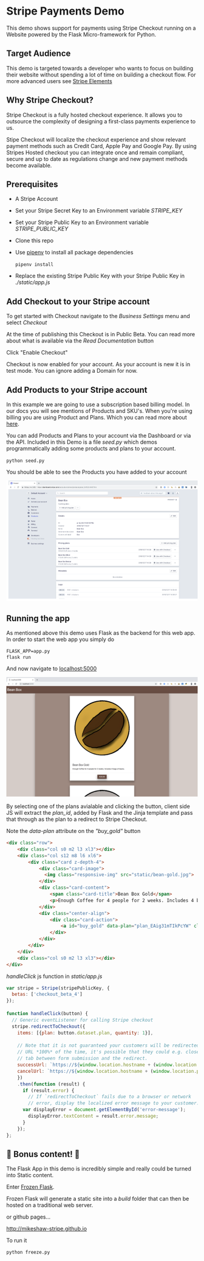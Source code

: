 # Stripe Payments Demo

This demo shows support for payments using Stripe Checkout running on a Website powered by the Flask Micro-framework for Python. 

## Target Audience
This demo is targeted towards a developer who wants to focus on building their website without spending a lot of time on building a checkout flow. For more advanced users see [Stripe Elements](https://stripe.com/docs/stripe-js/elements/quickstart) 

## Why Stripe Checkout?

Stripe Checkout is a fully hosted checkout experience. It allows you to outsource the complexity of designing a first-class payments experience to us.

Stipe Checkout will localize the checkout experience and show relevant payment methods such as Credit Card, Apple Pay and Google Pay. By using Stripes Hosted checkout
you can integrate once and remain compliant, secure and up to date as regulations change and new payment methods become available. 

## Prerequisites
 - A Stripe Account
 - Set your Stripe Secret Key to an Environment variable *STRIPE_KEY*
 - Set your Stripe Public Key to an Environment variable *STRIPE_PUBLIC_KEY*
 - Clone this repo
 - Use [pipenv](https://pipenv.readthedocs.io/en/latest/) to install all package dependencies
 
    `pipenv install`
    
 - Replace the existing Stripe Public Key with your Stripe Public Key in _./static/app.js_
 
## Add Checkout to your Stripe account
To get started with Checkout navigate to the _Business Settings_ menu and select _Checkout_

At the time of publishing this Checkout is in Public Beta. You can read more about what is available via the _Read Documentation_ button

Click "Enable Checkout"

Checkout is now enabled for your account. As your account is new it is in test mode. You can ignore adding a Domain for now.

## Add Products to your Stripe account

In this example we are going to use a subscription based billing model. In our docs you will see mentions of Products and SKU's.
When you're using billing you are using Product and Plans. Which you can read more about [here](https://stripe.com/docs/billing/subscriptions/products-and-plans).

 
You can add Products and Plans to your account via the Dashboard or via the API. Included in this Demo is a file _seed.py_ which demos programmatically adding some 
products and plans to your account.

`python seed.py`

You should be able to see the Products you have added to your account
 
![alt text](./docs/images/products_example.png "Products")

## Running the app

As mentioned above this demo uses Flask as the backend for this web app. In order to start the web app you simply do

```
FLASK_APP=app.py
flask run
```

And now navigate to [localhost:5000](http://localhost:5000)

![alt text](./docs/images/app.png "App")

By selecting one of the plans avialable and clicking the button, client side JS will extract the _plan_id_, added by Flask 
and the Jinja template and pass that through as the plan to a redirect to Stripe Checkout. 


Note the _data-plan_ attribute on the _"buy_gold"_ button
```HTML
<div class="row">
    <div class="col s0 m2 l3 xl3"></div>
    <div class="col s12 m8 l6 xl6">
        <div class="card z-depth-4">
            <div class="card-image">
              <img class="responsive-img" src="static/bean-gold.jpg">
            </div>
            <div class="card-content">
                <span class="card-title">Bean Box Gold</span>
                <p>Enough Coffee for 4 people for 2 weeks. Includes 4 bags of beans.</p>
            </div>
            <div class="center-align">
                <div class="card-action">
                    <a id="buy_gold" data-plan="plan_EAig31mTIkPcYW" class="waves-effect waves-light btn brown darken-1 z-depth-4" onclick="handleClick(this)">€20.00</a>
                </div>
            </div>
        </div>
    </div>
    <div class="col s0 m2 l3 xl3"></div>
</div>
```

_handleClick_ js function in _static/app.js_

```js
var stripe = Stripe(stripePublicKey, {
  betas: ['checkout_beta_4']
});

function handleClick(button) {
  // Generic eventListener for calling Stripe checkout
  stripe.redirectToCheckout({
    items: [{plan: button.dataset.plan, quantity: 1}],

    // Note that it is not guaranteed your customers will be redirected to this
    // URL *100%* of the time, it's possible that they could e.g. close the
    // tab between form submission and the redirect.
    successUrl: `https://${window.location.hostname + (window.location.port? ":" + window.location.port : "")}/success`,
    cancelUrl: `https://${window.location.hostname + (window.location.port? ":" + window.location.port : "")}`,
    })
    .then(function (result) {
      if (result.error) {
        // If `redirectToCheckout` fails due to a browser or network
        // error, display the localized error message to your customer.
      var displayError = document.getElementById('error-message');
        displayError.textContent = result.error.message;
      }
    });
};
```

## :star2: Bonus content! :star2:

The Flask App in this demo is incredibly simple and really could be turned into Static content.

Enter [Frozen Flask](https://pythonhosted.org/Frozen-Flask/).

Frozen Flask will generate a static site into a _build_ folder that can then be hosted on a traditional web server.

or github pages...

http://mikeshaw-stripe.github.io

To run it 

```python
python freeze.py
```